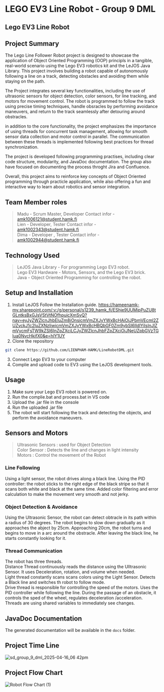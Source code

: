 # LEGO EV3 Line Robot - Group 9 DML


## Lego EV3 Line Robot 
## Project Summary 

The Lego Line Follower Robot project is designed to showcase the application of Object Oriented Programming (OOP) principls in a tangible, real-world scenario using the Lego EV3 robotics kit and the LeJOS Java Library. This project involves building a robot capable of autonomously following a line on a track, detecting obstacles and avoiding them while staying on the path. 

The Project integrates several key functionalities, including the use of ultrasonic sensors for object detection, color sensors, for line tracking, and motors for movement control. The robot is programmed to follow the track using precise timing techniques, handle obsracles by performing avoidance maneuvers, and return to the track seamlessly after detouring around obstracles. 

in addition to the core functionality, the project emphasizes the importance of using threads for concurrent task management, allowing for smooth sensor data collection and motor control in parallel. The communication between these threads is implemented following best practices for thread synchronization. 

The project is developed following programming practises, including clear code structure, modularity, and JavaDoc documentation. The group also have focused on documenting the process throght Jira and Confluence. 

Overall, this project aims to reinforce key concepts of Object Oriented programming through practicle application, while also offering a fun and interactive way to learn about robotics and sensor integration. 

## Team Member roles
> Madu - Scrum Master, Developer
    Contact infor - amk1006121@student.hamk.fi <br>
> Lien - Developer, Tester 
    Contact infor - amk1002343@student.hamk.fi <br>
> Dima - Developer , Tester 
    Contact infor - amk1002944@student.hamk.fi <br>

## Technology Used 

> LeJOS Java Library - For programming Lego EV3 robot.<br>
> Lego EV3 Hardware  - Motors, Sensors, and the Lego EV3 brick. <br>
> Java               - Object Oriented Programming for controlling the robot. <br>

## Setup and Installation 

1.  Install LeJOS Follow the Installation guide. https://hameenamk-my.sharepoint.com/:v:/g/personal/s1239_hamk_fi/EShje9UUMipPuZU8tGLntksBxGJsVStVtNOfhpuicXmSvQ?nav=eyJyZWZlcnJhbEluZm8iOnsicmVmZXJyYWxBcHAiOiJPbmVEcml2ZUZvckJ1c2luZXNzIiwicmVmZXJyYWxBcHBQbGF0Zm9ybSI6IldlYiIsInJlZmVycmFsTW9kZSI6InZpZXciLCJyZWZlcnJhbFZpZXciOiJNeUZpbGVzTGlua0NvcHkifX0&e=hlY1UY    <br> 
2. Clone the repository <br> 
```bash
git clone https://github.com/LIENPHAM-HAMK/LineRobotDML.git         
```                                    
3. Connect Lego EV3 to your computer <br>
4. Complie and upload code to EV3 using the LeJOS development tools. <br> 

## Usage

1. Make sure your Lego EV3 robot is powered on. <br>
2. Run the complie.bat and process.bat in VS code <br>
3. Upload the .jar file in the console <br>
4. Run the uploaded .jar file <br>
5. The robot will start following the track and detecting the objects, and perform the avoidance maneuvers. <br>

## Sensors and Motors 

> Ultrasonic Sensors : used for Object Detection <br>
> Color Sensor       : Detects the line and changes in light intensity <br>
> Motors             : Control the movement of the Robot <br> 

### Line Following 

Using a light sensor, the robot drives along a black line. Using the PID controller: the robot sticks to the right edge of the black stripe so that it scans both white and black at the same time. Added color filtering and error calculation to make the movement very smooth and not jerky.  

### Object Detection & Avoidance

Using the Ultrasonic Sensor, the robot can detect  obtracle in its path within a radius of 30 degrees. The robot begins to slow down gradually as it approaches the abject by 25cm. Approaching 20cm, the robot turns and begins to move in a arc around the obstracle. After leaving the black line, he starts constantly looking for it.  

### Thread Communication  

The robot has three threads. <br>
Distance Thread continuously reads the distance using the Ulltrasonic Sensor. It uses Deceleration, rotation, and volume when needed. <br>
Light thread constantly scans scans colors using the Light Sensor. Detects a Black line and switches th robot to follow mode. <br>
Drive thread is responsible for controlling the speed of the motors. Uses the PID controller while following the line. During the passage of an obstacle, it controls the sped of the wheel, regulates deceleration /acceleration. <br>
Threads are using shared variables to immediately see changes. 

## JavaDoc Documentation

The generated documentation will be available in the `docs` folder.

## Project Time Line

![sd_group_9_dml_2025-04-16_06 42pm](https://github.com/user-attachments/assets/7a898c34-cb2b-425c-b4ac-4027b5753b97)

## Project Flow Chart

![Robot Flow Chart (1)](https://github.com/user-attachments/assets/e9f78626-e34e-4705-a019-6d9c18c42f62)

